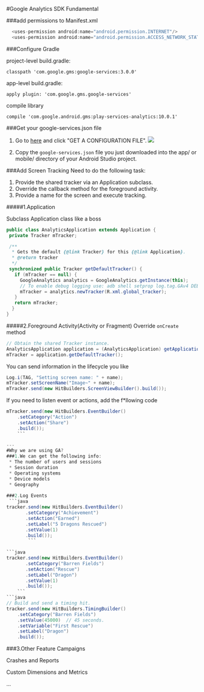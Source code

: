 #Google Analytics SDK Fundamental



###add permissions to Manifest.xml 

```java 
  <uses-permission android:name="android.permission.INTERNET"/>
  <uses-permission android:name="android.permission.ACCESS_NETWORK_STATE"/>
```


###Configure Gradle

project-level build.gradle:
```
classpath 'com.google.gms:google-services:3.0.0'
```
app-level build.gradle:
```
apply plugin: 'com.google.gms.google-services'
```
compile library
```
compile 'com.google.android.gms:play-services-analytics:10.0.1'
```

###Get your google-services.json file
 1. Go to [here](https://developers.google.com/analytics/devguides/collection/android/v4/) and click "GET A CONFIGURATION FILE".
![](https://lh3.googleusercontent.com/MxawQuM6bRBkacEwxqgesDMUV1Dw94xaWmzyS8Ujq10jdOPCR5GaluipMCA_hj-j_E4KL3_w2SsgmRE-0IzB-qkU6XAsufMbde4x_FqiOE8I-6_DYdx-c7cHcbx-VGs3Typap5MNGejvXlseSvP1SaYg-VpyUlRs2bA5WOBD7V2vboE5zpgEfWa_J1z7eVqr05FDH255-LCKbYqeL0CxLD5MpV6TbSC_o21ll3_JLYLlYhIdCJtLunaXTaH-T9_2u-oXojIjm1QUQvuThH8aP7EX9f9YOEY_17G2Ywrj3tsY0LHBWtdghTmNpbL0srpQCxOU7rm0iICNqewyhS5Y0zUOaLa77x214MK5vqhKC5P4r6gA09ou4M3yKIpDmV6dmlhqmm2xa8gXS4IPhAcP6dts0GCSD1LPFncuGev8LdwUF58X29YRYRnjMwVz55c3QAcVJ04mpDBo6XRIZSTmFtrBb3bvunvUBIStiPY2T4ZmujJc-722a9kJ_d5wQ2Z5noWYavOCbI8HhC2LbirdVdSilQSY54-goyBfJQrp6USu2B65XvLwubO_OXUwq2JVwQ0C6n9HzDRqd6VlEQre8A-NKEe2o_Y7kfembtYcnte9FpWoDYNr3Q=w1117-h393-no)

 2. Copy the `google-services.json` file you just downloaded into the app/ or mobile/ directory of your Android Studio project. 


###Add Screen Tracking
Need to do the following task:

1. Provide the shared tracker via an Application subclass.
2. Override the callback method for the foreground activity.
3. Provide a name for the screen and execute tracking.

 #####1.Application
 
 Subclass Application class like a boss
 
 ```java
 public class AnalyticsApplication extends Application {
  private Tracker mTracker;

  /**
   * Gets the default {@link Tracker} for this {@link Application}.
   * @return tracker
   */
  synchronized public Tracker getDefaultTracker() {
    if (mTracker == null) {
      GoogleAnalytics analytics = GoogleAnalytics.getInstance(this);
      // To enable debug logging use: adb shell setprop log.tag.GAv4 DEBUG
      mTracker = analytics.newTracker(R.xml.global_tracker);
    }
    return mTracker;
   }
 }
```
 #####2.Foreground Activity(Activity or Fragment)
 Override `onCreate` method
 ```java
 // Obtain the shared Tracker instance.
AnalyticsApplication application = (AnalyticsApplication) getApplication();
mTracker = application.getDefaultTracker();
```
You can send information in the lifecycle you like
```java
Log.i(TAG, "Setting screen name: " + name);
mTracker.setScreenName("Image~" + name);
mTracker.send(new HitBuilders.ScreenViewBuilder().build());
```
If you need to listen event or actions, add the f*llowing code
```java
mTracker.send(new HitBuilders.EventBuilder()
    .setCategory("Action")
    .setAction("Share")
    .build());
    ```

---
#Why we are using GA?
###1.We can get the following info:
 * The number of users and sessions
 * Session duration
 * Operating systems
 * Device models
 * Geography
 
###2.Log Events
 ```java
tracker.send(new HitBuilders.EventBuilder()
       .setCategory("Achievement")
       .setAction("Earned")
       .setLabel("5 Dragons Rescued")
       .setValue(1)
       .build());
        ```
        
```java
tracker.send(new HitBuilders.EventBuilder()
       .setCategory("Barren Fields")
       .setAction("Rescue")
       .setLabel("Dragon")
       .setValue(1)
       .build());
    ```
```java
// Build and send a timing hit.
tracker.send(new HitBuilders.TimingBuilder()
    .setCategory("Barren Fields")
    .setValue(45000)  // 45 seconds.
    .setVariable("First Rescue")
    .setLabel("Dragon")
    .build());
```
###3.Other Feature
Campaigns

Crashes and Reports

Custom Dimensions and Metrics

...

        
